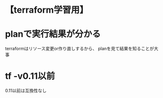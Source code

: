 # 【terraform学習用】

# planで実行結果が分かる
terraformはリソース変更or作り直しするから、
planを見て結果を知ることが大事

# tf -v0.11以前
0.11以前は互換性なし
